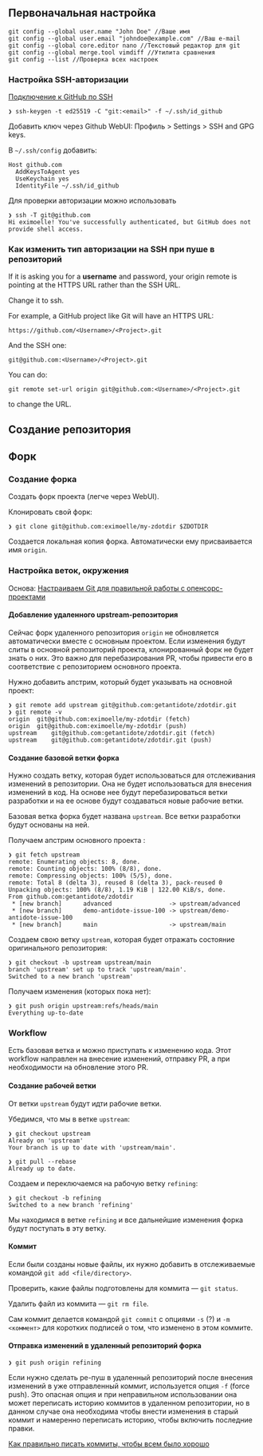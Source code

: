 ## Первоначальная настройка

```
git config --global user.name "John Doe" //Ваше имя
git config --global user.email "johndoe@example.com" //Ваш e-mail
git config --global core.editor nano //Текcтовый редактор для git
git config --global merge.tool vimdiff //Утилита сравнения
git config --list //Проверка всех настроек
```

### Настройка SSH-авторизации

[Подключение к GitHub по SSH](https://docs.github.com/ru/authentication/connecting-to-github-with-ssh)

```
❯ ssh-keygen -t ed25519 -C "git:<email>" -f ~/.ssh/id_github
```

Добавить ключ через Github WebUI: Профиль > Settings >  SSH and GPG keys.

В `~/.ssh/config` добавить:
```
Host github.com
  AddKeysToAgent yes
  UseKeychain yes
  IdentityFile ~/.ssh/id_github
```

Для проверки авторизации можно использовать
```
❯ ssh -T git@github.com
Hi eximoelle! You've successfully authenticated, but GitHub does not provide shell access.
```

### Как изменить тип авторизации на SSH при пуше в репозиторий

If it is asking you for a **username** and password, your origin remote is pointing at the HTTPS URL rather than the SSH URL.

Change it to ssh.

For example, a GitHub project like Git will have an HTTPS URL:

```
https://github.com/<Username>/<Project>.git
```

And the SSH one:

```
git@github.com:<Username>/<Project>.git
```

You can do:

```
git remote set-url origin git@github.com:<Username>/<Project>.git
```

to change the URL.

## Создание репозитория

## Форк

### Создание форка

Создать форк проекта (легче через WebUI).

Клонировать свой форк:
```
❯ git clone git@github.com:eximoelle/my-zdotdir $ZDOTDIR
```

Создается локальная копия форка. Автоматически ему присваивается имя `origin`.

### Настройка веток, окружения

Основа: [Настраиваем Git для правильной работы с опенсорс-проектами](https://proglib.io/p/nastraivaem-git-dlya-pravilnoy-raboty-s-opensors-proektami-2022-09-28)

#### Добавление удаленного upstream-репозитория

Сейчас форк удаленного репозитория `origin` не обновляется автоматически вместе с основным проектом. Если изменения будут слиты в основной репозиторий проекта, клонированный форк не будет знать о них. Это важно для перебазирования PR, чтобы привести его в соответствие с репозиторием основного проекта.

Нужно добавить апстрим, который будет указывать на основной проект:
```
❯ git remote add upstream git@github.com:getantidote/zdotdir.git
❯ git remote -v
origin	git@github.com:eximoelle/my-zdotdir (fetch)
origin	git@github.com:eximoelle/my-zdotdir (push)
upstream	git@github.com:getantidote/zdotdir.git (fetch)
upstream	git@github.com:getantidote/zdotdir.git (push)
```

#### Создание базовой ветки форка

Нужно создать ветку, которая будет использоваться для отслеживания изменений в репозитории. Она не будет использоваться для внесения изменений в код. На основе нее будут перебазироваться ветки разработки и на ее основе будут создаваться новые рабочие ветки.

Базовая ветка форка будет названа `upstream`. Все ветки разработки будут основаны на ней.

Получаем апстрим основного проекта :
```
❯ git fetch upstream
remote: Enumerating objects: 8, done.
remote: Counting objects: 100% (8/8), done.
remote: Compressing objects: 100% (5/5), done.
remote: Total 8 (delta 3), reused 8 (delta 3), pack-reused 0
Unpacking objects: 100% (8/8), 1.19 KiB | 122.00 KiB/s, done.
From github.com:getantidote/zdotdir
 * [new branch]      advanced                -> upstream/advanced
 * [new branch]      demo-antidote-issue-100 -> upstream/demo-antidote-issue-100
 * [new branch]      main                    -> upstream/main
```

Создаем свою ветку `upstream`, которая будет отражать состояние оригинального репозитория:
```
❯ git checkout -b upstream upstream/main
branch 'upstream' set up to track 'upstream/main'.
Switched to a new branch 'upstream'
```

Получаем изменения (которых пока нет):
```
❯ git push origin upstream:refs/heads/main
Everything up-to-date
```

### Workflow

Есть базовая ветка и можно приступать к изменению кода. Этот workflow направлен на внесение изменений, отправку PR, а при необходимости на обновление этого PR.

#### Создание рабочей ветки

От ветки `upstream` будут идти рабочие ветки.

Убедимся, что мы в ветке `upstream`:
```
❯ git checkout upstream
Already on 'upstream'
Your branch is up to date with 'upstream/main'.

❯ git pull --rebase
Already up to date.
```

Создаем и переключаемся на рабочую ветку `refining`:
```
❯ git checkout -b refining
Switched to a new branch 'refining'
```

Мы находимся в ветке `refining` и все дальнейшие изменения форка будут поступать в эту ветку.

#### Коммит

Если были созданы новые файлы, их нужно добавить в отслеживаемые командой `git add <file/directory>`.

Проверить, какие файлы подготовлены для коммита — `git status`.

Удалить файл из коммита — `git rm file`.

Сам коммит делается командой `git commit` с опциями `-s` (?) и `-m <коммент>` для коротких подписей о том, что изменено в этом коммите.

#### Отправка изменений в удаленный репозиторий форка

```
❯ git push origin refining
```

Если нужно сделать ре-пуш в удаленный репозиторий после внесения изменений в уже отправленный коммит, используется опция `-f` (force push). Это опасная опция и при неправильном использовании она может переписать историю коммитов в удаленном репозитории, но в данном случае она необходима чтобы внести изменения в старый коммит и намеренно переписать историю, чтобы включить последние правки.

[Как правильно писать коммиты, чтобы всем было хорошо](https://proglib.io/p/kak-pravilno-pisat-soobshcheniya-kommitov-v-git-chtoby-vsem-bylo-horosho-2022-08-11)